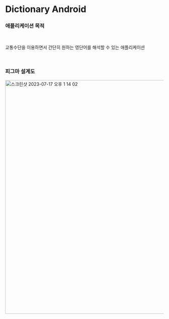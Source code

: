 # Dictionary Android

### 애플리케이션 목적

<br>

교통수단을 이용하면서 간단히 원하는 영단어를 해석할 수 있는 애플리케이션

<br>

### 피그마 설계도

<img width="744" alt="스크린샷 2023-07-17 오후 1 14 02" src="https://github.com/tjdwns4537/DictionaryAndroid/assets/63576379/f054cf64-2938-4b21-86aa-f8cca30de309">
